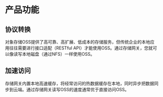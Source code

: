 # 产品功能

## 协议转换

对象存储OSS提供了高可靠、高扩展、低成本的存储服务，但传统企业的本地应用往往需要进行接口适配（RESTful API）才能使用OSS。通过存储网关，您就可以像读写本地磁盘（通过NFS）一样使用OSS。

## 加速访问

存储网关内置本地高速缓存，将经常访问的热数据缓存在本地，同时异步把数据同步到云端。通过存储网关读写OSS的速度通常优于直接访问OSS。
